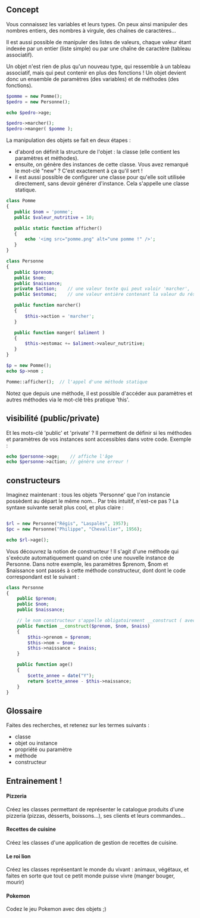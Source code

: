 

## Concept

Vous connaissez les variables et leurs types. On peux ainsi manipuler des nombres entiers, des nombres à virgule, des chaînes de caractères...

Il est aussi possible de manipuler des listes de valeurs, chaque valeur étant indexée par un entier (liste simple) ou par une chaîne de caractère (tableau associatif).

Un objet n'est rien de plus qu'un nouveau type, qui ressemble à un tableau associatif, mais qui peut contenir en plus des fonctions ! Un objet devient donc un ensemble de paramètres (des variables) et de méthodes (des fonctions).

```php
$pomme = new Pomme();
$pedro = new Personne();

echo $pedro->age;

$pedro->marcher();
$pedro->manger( $pomme );

```

La manipulation des objets se fait en deux étapes :
 - d'abord on définit la structure de l'objet : la classe (elle contient les paramètres et méthodes).
 - ensuite, on génère des instances de cette classe. Vous avez remarqué le mot-clé "new" ? C'est exactement à ça qu'il sert !
 - il est aussi possible de configurer une classe pour qu'elle soit utilisée directement, sans devoir générer d'instance. Cela s'appelle une classe statique.


 ```php
class Pomme
{
	public $nom = 'pomme';
	public $valeur_nutritive = 10;

	public static function afficher()
	{
		echo '<img src="pomme.png" alt="une pomme !" />';
	}
}

class Personne
{
	public $prenom;
	public $nom;
	public $naissance;
	private $action;	// une valeur texte qui peut valoir 'marcher', 'dormir', 'assis'...
	public $estomac;	// une valeur entière contenant la valeur du réservoir estomac ;)

	public function marcher()
	{
		$this->action = 'marcher';
	}

	public function manger( $aliment )
	{
		$this->estomac += $aliment->valeur_nutritive;
	}
}

$p = new Pomme();
echo $p->nom ;

Pomme::afficher();	// l'appel d'une méthode statique
```

Notez que depuis une méthode, il est possible d'accéder aux paramètres et autres méthodes via le mot-clé très pratique 'this'.


## visibilité (public/private)

Et les mots-clé 'public' et 'private' ? Il permettent de définir si les méthodes et paramètres de vos instances sont accessibles dans votre code. Exemple :

```php
echo $personne->age;	// affiche l'âge
echo $personne->action; // génère une erreur !
```


## constructeurs

Imaginez maintenant : tous les objets 'Personne' que l'on instancie possèdent au départ le même nom... Par très intuitif, n'est-ce pas ? La syntaxe suivante serait plus cool, et plus claire :

```php

$rl = new Personne("Régis", "Laspalès", 1957);
$pc = new Personne("Philippe", "Chevallier", 1956);

echo $rl->age();
```

Vous découvrez la notion de constructeur ! Il s'agit d'une méthode qui s'exécute automatiquement quand on crée une nouvelle instance de Personne. Dans notre exemple, les paramètres $prenom, $nom et $naissance sont passés à cette méthode constructeur, dont dont le code correspondant est le suivant :

```php
class Personne
{
	public $prenom;
	public $nom;
	public $naissance;

	// le nom constructeur s'appelle obligatoirement __construct ( avec deux "_" devant)
	public function __construct($prenom, $nom, $naiss)	
	{
		$this->prenom = $prenom;
		$this->nom = $nom;
		$this->naissance = $naiss;
	}

	public function age()
	{
		$cette_annee = date("Y");
		return $cette_annee - $this->naissance;
	}
}
```



		
## Glossaire

Faites des recherches, et retenez sur les termes suivants :
- classe
- objet ou instance
- propriété ou paramètre
- méthode
- constructeur



## Entrainement !

#### Pizzeria

Créez les classes permettant de représenter le catalogue produits d'une pizzeria (pizzas, désserts, boissons...), ses clients et leurs commandes...

#### Recettes de cuisine

Créez les classes d'une application de gestion de recettes de cuisine.

#### Le roi lion

Créez les classes représentant le monde du vivant : animaux, végétaux, et faites en sorte que tout ce petit monde puisse vivre (manger bouger, mourir)

#### Pokemon

Codez le jeu Pokemon avec des objets ;)
